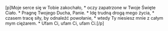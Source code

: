 [p]Moje serce się w Tobie zakochało, * oczy zapatrzone w Twoje Święte Ciało. * Pragnę Twojego Ducha, Panie. * Idę trudną drogą mego życia, * czasem tracę siły, by odnaleźć powołanie, * wtedy Ty niesiesz mnie z całym mym ciężarem. * Ufam Ci, ufam Ci, ufam Ci.[/p]